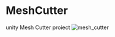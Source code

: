 # MeshCutter
unity Mesh Cutter proiect
![mesh_cutter](https://github.com/Black-Wolfwood/MeshCutter/blob/master/mesh_cutter2.gif "mesh_cutter")